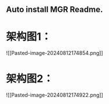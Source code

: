 ## Auto install MGR Readme.

# 架构图1：


![[Pasted-image-20240812174854.png]]


# 架构图2：
![[Pasted-image-20240812174922.png]]


